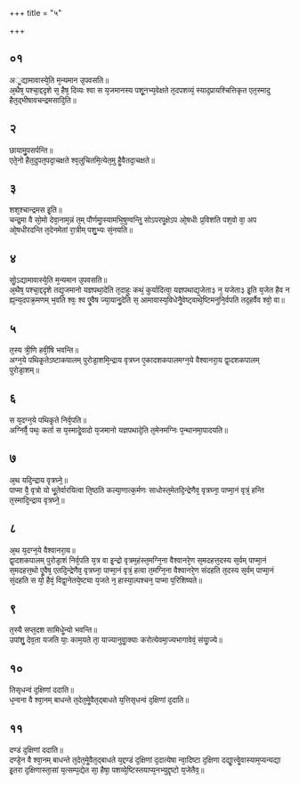 +++
title = "५"

+++
## ०१
अॗद्यामावास्ये᳘ति म᳘न्यमान उ᳘पवसति॥  
अ᳘थैष᳘ पश्चा᳘द्ददृशे स᳘ हैष᳘ दिव्यः श्वा स य᳘जमानस्य पशू᳘नभ्य᳘वेक्षते त᳘दपशव्यं᳘ स्याद᳘प्रायश्चित्तिकृत एत᳘स्मादु हैत᳘द्भीषावचन्द्रमसादि᳘ति॥  
## २
छायामु᳘पसर्पन्ति॥  
एते᳘नो हैत᳘दुपत᳘पदा᳘चक्षते श्व᳘लुचितमि᳘त्येत᳘मु हैॗवैतदा᳘चक्षते॥  
## ३
शश᳘श्चान्द्रमस इ᳘ति॥  
चन्द्र᳘मा वै सो᳘मो देवा᳘नाम᳘न्नं त᳘म् पौर्णमाॗस्यामभि᳘षुण्वन्तिॗ सोऽपरपॗक्षेऽप ओ᳘षधीः प्र᳘विशति पश᳘वो वा᳘ अप ओ᳘षधीरदन्ति त᳘देनमेतां रा᳘त्रीम् पशु᳘भ्यः सं᳘नयति॥  
## ४
सोॗऽद्यामावास्ये᳘ति म᳘न्यमान उ᳘पवसति॥  
अ᳘थैष᳘ पश्चा᳘द्ददृशे तद्य᳘जमानो यज्ञपथा᳘देति त᳘दाहुः कथं᳘ कुर्यादित्वा᳘ यज्ञपथाद्य᳘जेता३ न᳘ यजेता३ इ᳘ति य᳘जेत हैव न ह्य᳘न्य᳘दपक्र᳘मणम् भ᳘वति श्वः᳘ श्व एॗवैष ज्या᳘यानु᳘देति स᳘ आमावास्य᳘विधेनैॗवेष्ट्वाथे᳘ष्टिमनुनि᳘र्वपति तद᳘हर्वैव श्वो᳘ वा॥  
## ५
त᳘स्य त्री᳘णि हवीं᳘षि भवन्ति॥  
अग्न᳘ये पथिकृ᳘तेऽष्टाकपालम् पुरोडा᳘शमि᳘न्द्राय वृत्रघ्न ए᳘कादशकपालमग्न᳘ये वैश्वानरा᳘य द्वा᳘दशकपालम् पुरोडा᳘शम्॥  
## ६
स य᳘दग्न᳘ये पथिकृ᳘ते निर्व᳘पति॥  
अग्निर्वै᳘ पथः᳘ कर्ता स य᳘स्मादेॗवादो य᳘जमानो यज्ञपथादे᳘ति त᳘मेनमग्निः प᳘न्थानमा᳘पादयति॥  
## ७
अ᳘थ यदि᳘न्द्राय वृत्रघ्ने᳟॥  
पाप्मा वै᳘ वृत्रो यो भू᳘तेर्वारयित्वा ति᳘ष्ठति कल्या᳘णात्क᳘र्मणः साधोस्त᳘मेतदि᳘न्द्रेणैव᳘ वृत्रघ्ना᳘ पाप्मा᳘नं वृत्रं᳘ हन्ति त᳘स्मादि᳘न्द्राय वृत्रघ्ने᳟॥  
## ८
अ᳘थ य᳘दग्न᳘ये वैश्वानरा᳘य॥  
द्वा᳘दशकपालम् पुरोडा᳘शं निर्व᳘पति य᳘त्र वा इ᳘न्द्रो वृत्रम᳘हंस्त᳘मग्नि᳘ना वैश्वानरे᳘ण स᳘मदहत्त᳘दस्य स᳘र्वम् पाप्मा᳘नं स᳘मदहत्त᳘थो एॗवैष᳘ एतदि᳘न्द्रेणैव᳘ वृत्रघ्ना᳘ पाप्मा᳘नं वृत्रं᳘ हत्वा त᳘मग्नि᳘ना वैश्वानरे᳘ण संदहति त᳘दस्य स᳘र्वम् पाप्मा᳘नं सं᳘दहति स यो᳘ हैवं᳘ विद्वा᳘नेतये᳘ष्ट्या य᳘जते न᳘ हास्या᳘ल्पश्चन᳘ पाप्मा प᳘रिशिष्यते॥  
## ९
त᳘स्यै सप्त᳘दश सामिधेॗन्यो भवन्ति॥  
उपांशु᳘ देव᳘ता यजति याः᳘ काम᳘यते ता᳘ याज्यानुवाॗक्याः करोत्येवमा᳘ज्यभागावेवं᳘ संयाॗज्ये॥  
## १०
तिसृधन्वं द᳘क्षिणां ददाति॥  
ध᳘न्वना वै श्वा᳘नम् बाधन्ते त᳘देत᳘मेॗवैत᳘द्बाधते य᳘त्तिसृधन्वं द᳘क्षिणां द᳘दाति॥  
## ११
दण्डं द᳘क्षिणां ददाति॥  
दण्डे᳘न वै श्वा᳘नम् बाधन्ते त᳘देत᳘मेॗवैत᳘द्बाधते य᳘द्दण्डं द᳘क्षिणां द᳘दात्येषा न्वा᳘दिष्टा द᳘क्षिणा दद्याॗत्त्वेॗवास्याम᳘प्यन्यद्या इ᳘तरा द᳘क्षिणास्ता᳘सां य᳘त्सम्प᳘द्येत सा᳘ हैषा᳘ पशव्ये᳘ष्टिस्तयाप्य᳘नभ्युद्दृष्टो य᳘जेतैव᳟॥  